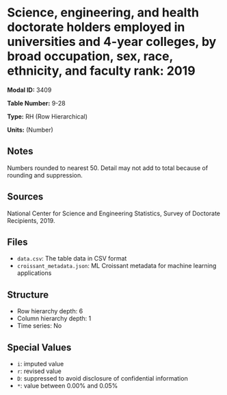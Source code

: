 # Science, engineering, and health doctorate holders employed in universities and 4-year colleges, by broad occupation, sex, race, ethnicity, and faculty rank: 2019

**Modal ID:** 3409

**Table Number:** 9-28

**Type:** RH (Row Hierarchical)

**Units:** (Number)

## Notes

Numbers rounded to nearest 50. Detail may not add to total because of rounding and suppression.

## Sources

National Center for Science and Engineering Statistics, Survey of Doctorate Recipients, 2019.

## Files

- `data.csv`: The table data in CSV format
- `croissant_metadata.json`: ML Croissant metadata for machine learning applications

## Structure

- Row hierarchy depth: 6
- Column hierarchy depth: 1
- Time series: No

## Special Values

- `i`: imputed value
- `r`: revised value
- `D`: suppressed to avoid disclosure of confidential information
- `*`: value between 0.00% and 0.05%
